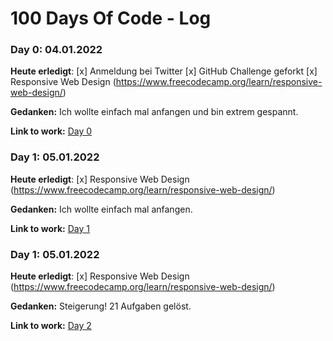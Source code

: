 # 100 Days Of Code - Log

### Day 0: 04.01.2022

**Heute erledigt**: [x] Anmeldung bei Twitter
                    [x] GitHub Challenge geforkt
                    [x] Responsive Web Design (https://www.freecodecamp.org/learn/responsive-web-design/)

**Gedanken:** Ich wollte einfach mal anfangen und bin extrem gespannt.

**Link to work:** [Day 0](https://github.com/swaehnie/100-days-of-code/tree/kallaway-patch-1/Responsive%20Web%20Design/Day%200)

### Day 1: 05.01.2022

**Heute erledigt**: [x] Responsive Web Design (https://www.freecodecamp.org/learn/responsive-web-design/)

**Gedanken:** Ich wollte einfach mal anfangen.

**Link to work:** [Day 1](https://github.com/swaehnie/100-days-of-code/tree/kallaway-patch-1/Responsive%20Web%20Design/Day%20001)


### Day 1: 05.01.2022

**Heute erledigt**: [x] Responsive Web Design (https://www.freecodecamp.org/learn/responsive-web-design/)

**Gedanken:** Steigerung! 21 Aufgaben gelöst.

**Link to work:** [Day 2](https://github.com/swaehnie/100-days-of-code/tree/kallaway-patch-1/Responsive%20Web%20Design/Day%20002)
